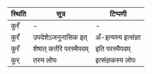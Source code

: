 | स्थिति | सूत्र | टिप्पणी |
| ----- | ------- | ------ |
| कुरँ | - | - |
| कुरँ | उपदेशेऽजनुनासिक इत् | अँ-इत्यस्य इत्संज्ञा |
| कुरँ | शेषात् कर्तरि परस्मैपदम् | इति परस्मैपदम् |
| कुर् | तस्य लोपः | इत्संज्ञकस्य लोपः |
